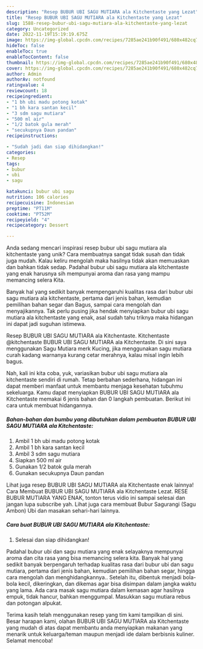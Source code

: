 ```yaml
---
description: "Resep BUBUR UBI SAGU MUTIARA ala Kitchentaste yang Lezat"
title: "Resep BUBUR UBI SAGU MUTIARA ala Kitchentaste yang Lezat"
slug: 1588-resep-bubur-ubi-sagu-mutiara-ala-kitchentaste-yang-lezat
category: Uncategorized
date: 2022-11-19T15:19:19.675Z
image: https://img-global.cpcdn.com/recipes/7285ae241b90f491/680x482cq70/bubur-ubi-sagu-mutiara-ala-kitchentaste-foto-resep-utama.jpg
hideToc: false
enableToc: true
enableTocContent: false
thumbnail: https://img-global.cpcdn.com/recipes/7285ae241b90f491/680x482cq70/bubur-ubi-sagu-mutiara-ala-kitchentaste-foto-resep-utama.jpg
cover: https://img-global.cpcdn.com/recipes/7285ae241b90f491/680x482cq70/bubur-ubi-sagu-mutiara-ala-kitchentaste-foto-resep-utama.jpg
author: Admin
authorAv: notfound
ratingvalue: 4
reviewcount: 18
recipeingredient:
- "1 bh ubi madu potong kotak"
- "1 bh kara santan kecil"
- "3 sdm sagu mutiara"
- "500 ml air"
- "1/2 batok gula merah"
- "secukupnya Daun pandan"
recipeinstructions:

- "Sudah jadi dan siap dihidangkan!"
categories:
- Resep
tags:
- bubur
- ubi
- sagu

katakunci: bubur ubi sagu 
nutrition: 106 calories
recipecuisine: Indonesian
preptime: "PT11M"
cooktime: "PT52M"
recipeyield: "4"
recipecategory: Dessert

---
```





Anda sedang mencari inspirasi resep bubur ubi sagu mutiara ala kitchentaste yang unik? Cara membuatnya sangat tidak susah dan tidak juga mudah. Kalau keliru mengolah maka hasilnya tidak akan memuaskan dan bahkan tidak sedap. Padahal bubur ubi sagu mutiara ala kitchentaste yang enak harusnya sih mempunyai aroma dan rasa yang mampu memancing selera Kita.





Banyak hal yang sedikit banyak mempengaruhi kualitas rasa dari bubur ubi sagu mutiara ala kitchentaste, pertama dari jenis bahan, kemudian pemilihan bahan segar dan Bagus, sampai cara mengolah dan menyajikannya. Tak perlu pusing jika hendak menyiapkan bubur ubi sagu mutiara ala kitchentaste yang enak,      asal sudah tahu triknya maka hidangan ini dapat jadi suguhan istimewa.














Resep BUBUR UBI SAGU MUTIARA ala Kitchentaste. Kitchentaste @kitchentaste BUBUR UBI SAGU MUTIARA ala Kitchentaste. Di sini saya menggunakan Sagu Mutiara merk Kucing, jika menggunakan sagu mutiara curah kadang warnanya kurang cetar merahnya, kalau misal ingin lebih bagus.






Nah, kali ini kita coba, yuk, variasikan bubur ubi sagu mutiara ala kitchentaste sendiri di rumah. Tetap berbahan sederhana, hidangan ini dapat memberi manfaat untuk membantu menjaga kesehatan tubuhmu sekeluarga. Kamu dapat menyiapkan BUBUR UBI SAGU MUTIARA ala Kitchentaste memakai 6 jenis bahan dan 0 langkah pembuatan. Berikut ini cara untuk membuat hidangannya.

<!--inarticleads1-->

##### Bahan-bahan dan bumbu yang dibutuhkan dalam pembuatan BUBUR UBI SAGU MUTIARA ala Kitchentaste:

1. Ambil 1 bh ubi madu potong kotak
1. Ambil 1 bh kara santan kecil
1. Ambil 3 sdm sagu mutiara
1. Siapkan 500 ml air
1. Gunakan 1/2 batok gula merah
1. Gunakan secukupnya Daun pandan


Lihat juga resep BUBUR UBI SAGU MUTIARA ala Kitchentaste enak lainnya! Cara Membuat BUBUR UBI SAGU MUTIARA ala Kitchentaste Lezat. RESE BUBUR MUTIARA YANG ENAK, tonton terus vidio ini sampai selesai dan jangan lupa subscribe yah. Lihat juga cara membuat Bubur Sagurangi (Sagu Ambon) Ubi dan masakan sehari-hari lainnya. 

<!--inarticleads2-->

##### Cara buat BUBUR UBI SAGU MUTIARA ala Kitchentaste:


1. Selesai dan siap dihidangkan!

Padahal bubur ubi dan sagu mutiara yang enak selayaknya mempunyai aroma dan cita rasa yang bisa memancing selera kita. Banyak hal yang sedikit banyak berpengaruh terhadap kualitas rasa dari bubur ubi dan sagu mutiara, pertama dari jenis bahan, kemudian pemilihan bahan segar, hingga cara mengolah dan menghidangkannya.. Setelah itu, dibentuk menjadi bola-bola kecil, dikeringkan, dan dikemas agar bisa disimpan dalam jangka waktu yang lama. Ada cara masak sagu mutiara dalam kemasan agar hasilnya empuk, tidak hancur, bahkan menggumpal. Masukkan sagu mutiara rebus dan potongan alpukat. 

Terima kasih telah menggunakan resep yang tim kami tampilkan di sini. Besar harapan kami, olahan BUBUR UBI SAGU MUTIARA ala Kitchentaste yang mudah di atas dapat membantu anda menyiapkan makanan yang menarik untuk keluarga/teman maupun menjadi ide dalam berbisnis kuliner. Selamat mencoba!
